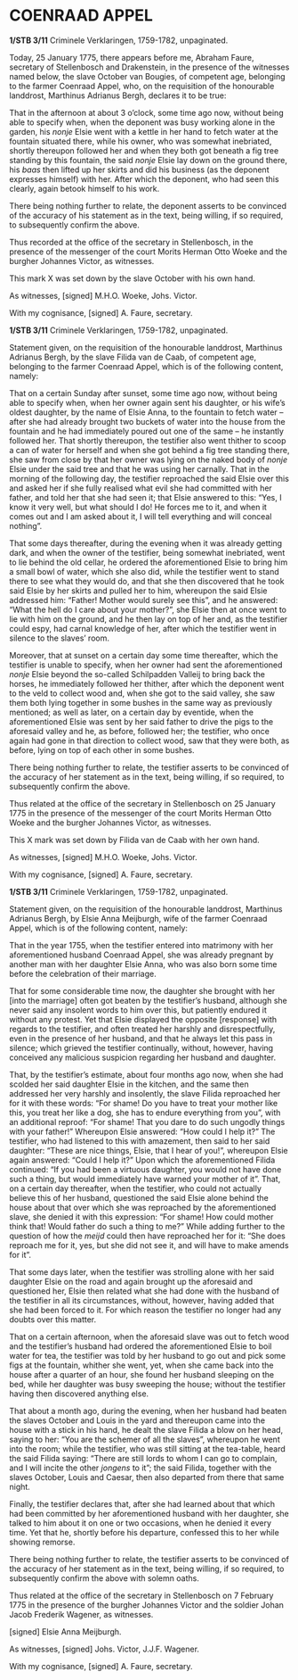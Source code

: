 # COENRAAD APPEL

**1/STB 3/11** Criminele Verklaringen, 1759-1782, unpaginated.

Today, 25 January 1775, there appears before me, Abraham Faure, secretary of Stellenbosch and Drakenstein, in the presence of the witnesses named below, the slave October van Bougies, of competent age, belonging to the farmer Coenraad Appel, who, on the requisition of the honourable landdrost, Marthinus Adrianus Bergh, declares it to be true:

That in the afternoon at about 3 o’clock, some time ago now, without being able to specify when, when the deponent was busy working alone in the garden, his *nonje* Elsie went with a kettle in her hand to fetch water at the fountain situated there, while his owner, who was somewhat inebriated, shortly thereupon followed her and when they both got beneath a fig tree standing by this fountain, the said *nonje* Elsie lay down on the ground there, his *baas* then lifted up her skirts and did his business (as the deponent expresses himself) with her. After which the deponent, who had seen this clearly, again betook himself to his work.

There being nothing further to relate, the deponent asserts to be convinced of the accuracy of his statement as in the text, being willing, if so required, to subsequently confirm the above.

Thus recorded at the office of the secretary in Stellenbosch, in the presence of the messenger of the court Morits Herman Otto Woeke and the burgher Johannes Victor, as witnesses.

This mark X was set down by the slave October with his own hand.

As witnesses, \[signed\] M.H.O. Woeke, Johs. Victor.

With my cognisance, \[signed\] A. Faure, secretary.

**1/STB 3/11** Criminele Verklaringen, 1759-1782, unpaginated.

Statement given, on the requisition of the honourable landdrost, Marthinus Adrianus Bergh, by the slave Filida van de Caab, of competent age, belonging to the farmer Coenraad Appel, which is of the following content, namely:

That on a certain Sunday after sunset, some time ago now, without being able to specify when, when her owner again sent his daughter, or his wife’s oldest daughter, by the name of Elsie Anna, to the fountain to fetch water – after she had already brought two buckets of water into the house from the fountain and he had immediately poured out one of the same – he instantly followed her. That shortly thereupon, the testifier also went thither to scoop a can of water for herself and when she got behind a fig tree standing there, she saw from close by that her owner was lying on the naked body of *nonje* Elsie under the said tree and that he was using her carnally. That in the morning of the following day, the testifier reproached the said Elsie over this and asked her if she fully realised what evil she had committed with her father, and told her that she had seen it; that Elsie answered to this: “Yes, I know it very well, but what should I do! He forces me to it, and when it comes out and I am asked about it, I will tell everything and will conceal nothing”.

That some days thereafter, during the evening when it was already getting dark, and when the owner of the testifier, being somewhat inebriated, went to lie behind the old cellar, he ordered the aforementioned Elsie to bring him a small bowl of water, which she also did, while the testifier went to stand there to see what they would do, and that she then discovered that he took said Elsie by her skirts and pulled her to him, whereupon the said Elsie addressed him: “Father! Mother would surely see this”, and he answered: “What the hell do I care about your mother?”, she Elsie then at once went to lie with him on the ground, and he then lay on top of her and, as the testifier could espy, had carnal knowledge of her, after which the testifier went in silence to the slaves’ room.

Moreover, that at sunset on a certain day some time thereafter, which the testifier is unable to specify, when her owner had sent the aforementioned *nonje* Elsie beyond the so-called Schilpadden Valleij to bring back the horses, he immediately followed her thither, after which the deponent went to the veld to collect wood and, when she got to the said valley, she saw them both lying together in some bushes in the same way as previously mentioned; as well as later, on a certain day by eventide, when the aforementioned Elsie was sent by her said father to drive the pigs to the aforesaid valley and he, as before, followed her; the testifier, who once again had gone in that direction to collect wood, saw that they were both, as before, lying on top of each other in some bushes.

There being nothing further to relate, the testifier asserts to be convinced of the accuracy of her statement as in the text, being willing, if so required, to subsequently confirm the above.

Thus related at the office of the secretary in Stellenbosch on 25 January 1775 in the presence of the messenger of the court Morits Herman Otto Woeke and the burgher Johannes Victor, as witnesses.

This X mark was set down by Filida van de Caab with her own hand.

As witnesses, \[signed\] M.H.O. Woeke, Johs. Victor.

With my cognisance, \[signed\] A. Faure, secretary.

**1/STB 3/11** Criminele Verklaringen, 1759-1782, unpaginated.

Statement given, on the requisition of the honourable landdrost, Marthinus Adrianus Bergh, by Elsie Anna Meijburgh, wife of the farmer Coenraad Appel, which is of the following content, namely:

That in the year 1755, when the testifier entered into matrimony with her aforementioned husband Coenraad Appel, she was already pregnant by another man with her daughter Elsie Anna, who was also born some time before the celebration of their marriage.

That for some considerable time now, the daughter she brought with her \[into the marriage\] often got beaten by the testifier’s husband, although she never said any insolent words to him over this, but patiently endured it without any protest. Yet that Elsie displayed the opposite \[response\] with regards to the testifier, and often treated her harshly and disrespectfully, even in the presence of her husband, and that he always let this pass in silence; which grieved the testifier continually, without, however, having conceived any malicious suspicion regarding her husband and daughter.

That, by the testifier’s estimate, about four months ago now, when she had scolded her said daughter Elsie in the kitchen, and the same then addressed her very harshly and insolently, the slave Filida reproached her for it with these words: “For shame! Do you have to treat your mother like this, you treat her like a dog, she has to endure everything from you”, with an additional reproof: “For shame! That you dare to do such ungodly things with your father!” Whereupon Elsie answered: “How could I help it?” The testifier, who had listened to this with amazement, then said to her said daughter: “These are nice things, Elsie, that I hear of you!”, whereupon Elsie again answered: “Could I help it?” Upon which the aforementioned Filida continued: “If you had been a virtuous daughter, you would not have done such a thing, but would immediately have warned your mother of it”. That, on a certain day thereafter, when the testifier, who could not actually believe this of her husband, questioned the said Elsie alone behind the house about that over which she was reproached by the aforementioned slave, she denied it with this expression: “For shame! How could mother think that! Would father do such a thing to me?” While adding further to the question of how the *meijd* could then have reproached her for it: “She does reproach me for it, yes, but she did not see it, and will have to make amends for it”.

That some days later, when the testifier was strolling alone with her said daughter Elsie on the road and again brought up the aforesaid and questioned her, Elsie then related what she had done with the husband of the testifier in all its circumstances, without, however, having added that she had been forced to it. For which reason the testifier no longer had any doubts over this matter.

That on a certain afternoon, when the aforesaid slave was out to fetch wood and the testifier’s husband had ordered the aforementioned Elsie to boil water for tea, the testifier was told by her husband to go out and pick some figs at the fountain, whither she went, yet, when she came back into the house after a quarter of an hour, she found her husband sleeping on the bed, while her daughter was busy sweeping the house; without the testifier having then discovered anything else.

That about a month ago, during the evening, when her husband had beaten the slaves October and Louis in the yard and thereupon came into the house with a stick in his hand, he dealt the slave Filida a blow on her head, saying to her: “You are the schemer of all the slaves”, whereupon he went into the room; while the testifier, who was still sitting at the tea-table, heard the said Filida saying: “There are still lords to whom I can go to complain, and I will incite the other *jongens* to it”; the said Filida, together with the slaves October, Louis and Caesar, then also departed from there that same night.

Finally, the testifier declares that, after she had learned about that which had been committed by her aforementioned husband with her daughter, she talked to him about it on one or two occasions, when he denied it every time. Yet that he, shortly before his departure, confessed this to her while showing remorse.

There being nothing further to relate, the testifier asserts to be convinced of the accuracy of her statement as in the text, being willing, if so required, to subsequently confirm the above with solemn oaths.

Thus related at the office of the secretary in Stellenbosch on 7 February 1775 in the presence of the burgher Johannes Victor and the soldier Johan Jacob Frederik Wagener, as witnesses.

\[signed\] Elsie Anna Meijburgh.

As witnesses, \[signed\] Johs. Victor, J.J.F. Wagener.

With my cognisance, \[signed\] A. Faure, secretary.
